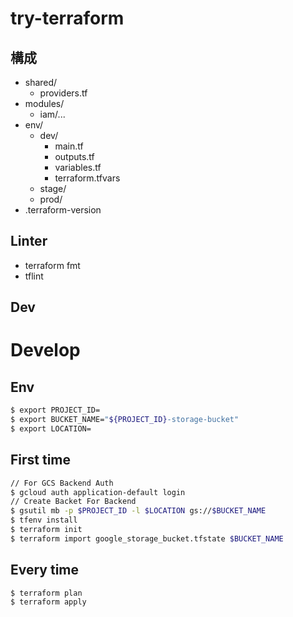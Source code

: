 # try-terraform

## 構成

* shared/
  * providers.tf
* modules/
  * iam/...
* env/
    * dev/
        * main.tf
        * outputs.tf
        * variables.tf
        * terraform.tfvars
    * stage/
    * prod/
* .terraform-version

## Linter

* terraform fmt
* tflint


## Dev

# Develop

## Env
```bash
$ export PROJECT_ID=
$ export BUCKET_NAME="${PROJECT_ID}-storage-bucket"
$ export LOCATION=
```

## First time
```bash
// For GCS Backend Auth
$ gcloud auth application-default login
// Create Backet For Backend
$ gsutil mb -p $PROJECT_ID -l $LOCATION gs://$BUCKET_NAME
$ tfenv install
$ terraform init
$ terraform import google_storage_bucket.tfstate $BUCKET_NAME
```

## Every time
```bash
$ terraform plan
$ terraform apply
```
